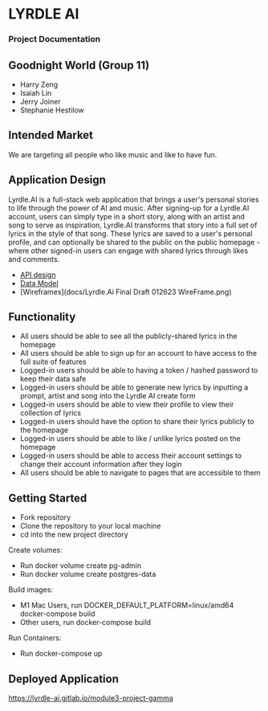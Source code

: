 # LYRDLE AI
### Project Documentation

## Goodnight World (Group 11)
* Harry Zeng
* Isaiah Lin
* Jerry Joiner
* Stephanie Hestilow

## Intended Market
We are targeting all people who like music and like to have fun. 

## Application Design
Lyrdle.AI is a full-stack web application that brings a user's personal stories to life through the power of AI and music.  After signing-up for a Lyrdle.AI account, users can simply type in a short story, along with an artist and song to serve as inspiration, Lyrdle.AI transforms that story into a full set of lyrics in the style of that song.  These lyrics are saved to a user's personal profile, and can optionally be shared to the public on the public homepage - where other signed-in users can engage with shared lyrics through likes and comments.
* [API design](docs/api-design.md)
* [Data Model](docs/data-model.md)
* [Wireframes](docs/Lyrdle.Ai Final Draft 012623 WireFrame.png)

## Functionality
* All users should be able to see all the publicly-shared lyrics in the homepage
* All users should be able to sign up for an account to have access to the full suite of features
* Logged-in users should be able to having a token / hashed password to keep their data safe
* Logged-in users should be able to generate new lyrics by inputting a prompt, artist and song into the Lyrdle AI create form
* Logged-in users should be able to view their profile to view their collection of lyrics
* Logged-in users should have the option to share their lyrics publicly to the homepage
* Logged-in users should be able to like / unlike lyrics posted on the homepage
* Logged-in users should be able to access their account settings to change their account information after they login
* All users should be able to navigate to pages that are accessible to them

## Getting Started
* Fork repository
* Clone the repository to your local machine
* cd into the new project directory

Create volumes:
* Run docker volume create pg-admin
* Run docker volume create postgres-data

Build images:
* M1 Mac Users, run DOCKER_DEFAULT_PLATFORM=linux/amd64 docker-compose build
* Other users, run docker-compose build

Run Containers:
* Run docker-compose up

## Deployed Application
https://lyrdle-ai.gitlab.io/module3-project-gamma 
